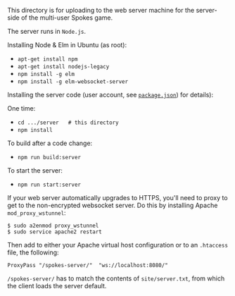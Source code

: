 This directory is for uploading to the web server machine for the server-side of the multi-user Spokes game.

The server runs in `Node.js`.

Installing Node & Elm in Ubuntu (as root):

* `apt-get install npm`
* `apt-get install nodejs-legacy`
* `npm install -g elm`
* `npm install -g elm-websocket-server`

Installing the server code (user account, see [`package.json`](package.json)) for details):

One time:

* `cd .../server   # this directory`
* `npm install`

To build after a code change:

* `npm run build:server`

To start the server:

* `npm run start:server`

If your web server automatically upgrades to HTTPS, you'll need to proxy to get to the non-encrypted websocket server. Do this by installing Apache `mod_proxy_wstunnel`:

    $ sudo a2enmod proxy_wstunnel
    $ sudo service apache2 restart

Then add to either your Apache virtual host configuration or to an `.htaccess` file, the following:

    ProxyPass "/spokes-server/"  "ws://localhost:8080/"
    
`/spokes-server/` has to match the contents of `site/server.txt`, from which the client loads the server default.
